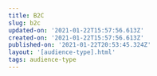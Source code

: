 ```yaml
---
title: B2C
slug: b2c
updated-on: '2021-01-22T15:57:56.613Z'
created-on: '2021-01-22T15:57:56.613Z'
published-on: '2021-01-22T20:53:45.324Z'
layout: '[audience-type].html'
tags: audience-type
---
```



